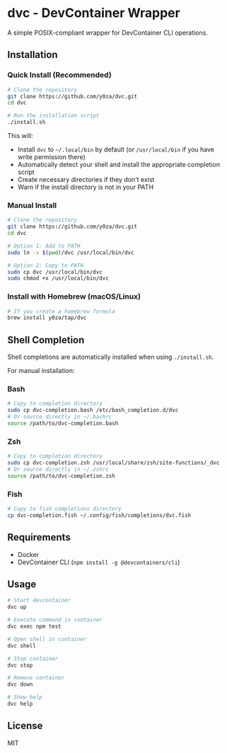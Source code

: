 # dvc - DevContainer Wrapper

A simple POSIX-compliant wrapper for DevContainer CLI operations.

## Installation

### Quick Install (Recommended)

```bash
# Clone the repository
git clone https://github.com/y0za/dvc.git
cd dvc

# Run the installation script
./install.sh
```

This will:
- Install `dvc` to `~/.local/bin` by default (or `/usr/local/bin` if you have write permission there)
- Automatically detect your shell and install the appropriate completion script
- Create necessary directories if they don't exist
- Warn if the install directory is not in your PATH

### Manual Install

```bash
# Clone the repository
git clone https://github.com/y0za/dvc.git
cd dvc

# Option 1: Add to PATH
sudo ln -s $(pwd)/dvc /usr/local/bin/dvc

# Option 2: Copy to PATH
sudo cp dvc /usr/local/bin/dvc
sudo chmod +x /usr/local/bin/dvc
```

### Install with Homebrew (macOS/Linux)

```bash
# If you create a homebrew formula
brew install y0za/tap/dvc
```


## Shell Completion

Shell completions are automatically installed when using `./install.sh`. 

For manual installation:

### Bash
```bash
# Copy to completion directory
sudo cp dvc-completion.bash /etc/bash_completion.d/dvc
# Or source directly in ~/.bashrc
source /path/to/dvc-completion.bash
```

### Zsh
```bash
# Copy to completion directory
sudo cp dvc-completion.zsh /usr/local/share/zsh/site-functions/_dvc
# Or source directly in ~/.zshrc
source /path/to/dvc-completion.zsh
```

### Fish
```bash
# Copy to fish completions directory
cp dvc-completion.fish ~/.config/fish/completions/dvc.fish
```

## Requirements

- Docker
- DevContainer CLI (`npm install -g @devcontainers/cli`)

## Usage

```bash
# Start devcontainer
dvc up

# Execute command in container
dvc exec npm test

# Open shell in container
dvc shell

# Stop container
dvc stop

# Remove container
dvc down

# Show help
dvc help
```

## License

MIT